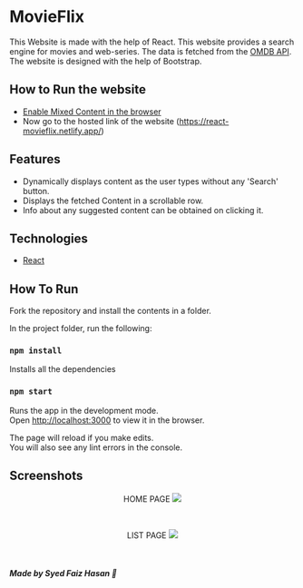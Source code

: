 # MovieFlix

This Website is made with the help of React. This website provides a search engine for movies and web-series. The data is fetched from the [OMDB API](http://www.omdbapi.com/). The website is designed with the help of Bootstrap.

## How to Run the website
* [Enable Mixed Content in the browser](https://experienceleague.adobe.com/docs/target/using/experiences/vec/troubleshoot-composer/mixed-content.html?lang=en#task_FF297A08F66E47A588C14FD67C037B3A)
* Now go to the hosted link of the website (https://react-movieflix.netlify.app/)

## Features
* Dynamically displays content as the user types without any 'Search' button.
* Displays the fetched Content in a scrollable row.
* Info about any suggested content can be obtained on clicking it.

## Technologies
- <a href="https://reactjs.org/">React</a>
## How To Run
Fork the repository and install the contents in a folder.

In the project folder, run the following:

### `npm install`

Installs all the dependencies

### `npm start`

Runs the app in the development mode.\
Open [http://localhost:3000](http://localhost:3000) to view it in the browser.

The page will reload if you make edits.\
You will also see any lint errors in the console.


## Screenshots

<p align="center"> HOME PAGE
<image src="https://github.com/faiz-hasan11/React-To-Do-App/blob/main/homepage.png" />
</p><br>
<p align="center"> LIST PAGE
<image src="https://github.com/faiz-hasan11/React-To-Do-App/blob/main/item.png" />
</p><br>

##### Made by Syed Faiz Hasan :wave:
